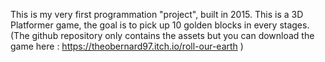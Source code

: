 This is my very first programmation "project", built in 2015.
This is a 3D Platformer game, the goal is to pick up 10 golden blocks in every stages.
(The github repository only contains the assets but you can download the game here : https://theobernard97.itch.io/roll-our-earth )
